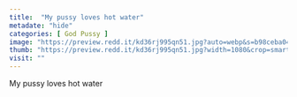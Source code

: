 ```yaml
---
title:  "My pussy loves hot water"
metadate: "hide"
categories: [ God Pussy ]
image: "https://preview.redd.it/kd36rj995qn51.jpg?auto=webp&s=b98ceba0454d8ea207b7144e37cef2c197caf6b5"
thumb: "https://preview.redd.it/kd36rj995qn51.jpg?width=1080&crop=smart&auto=webp&s=72013c917cea537544637b0628d9edf8570b5778"
visit: ""
---
```

My pussy loves hot water
